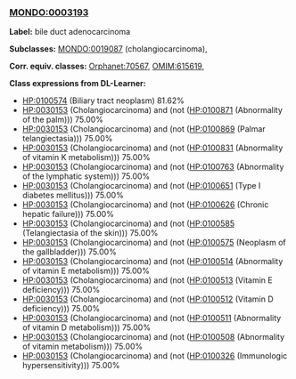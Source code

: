 
### [MONDO:0003193](http://purl.obolibrary.org/obo/MONDO_0003193)
**Label:** bile duct adenocarcinoma

**Subclasses:** [MONDO:0019087](http://purl.obolibrary.org/obo/MONDO_0019087) (cholangiocarcinoma), 

**Corr. equiv. classes:** [Orphanet:70567](http://www.orpha.net/ORDO/Orphanet_70567), [OMIM:615619](http://purl.obolibrary.org/obo/OMIM_615619), 

**Class expressions from DL-Learner:**

- [HP:0100574](http://purl.obolibrary.org/obo/HP_0100574) (Biliary tract neoplasm) 81.62%
- [HP:0030153](http://purl.obolibrary.org/obo/HP_0030153) (Cholangiocarcinoma) and (not ([HP:0100871](http://purl.obolibrary.org/obo/HP_0100871) (Abnormality of the palm))) 75.00%
- [HP:0030153](http://purl.obolibrary.org/obo/HP_0030153) (Cholangiocarcinoma) and (not ([HP:0100869](http://purl.obolibrary.org/obo/HP_0100869) (Palmar telangiectasia))) 75.00%
- [HP:0030153](http://purl.obolibrary.org/obo/HP_0030153) (Cholangiocarcinoma) and (not ([HP:0100831](http://purl.obolibrary.org/obo/HP_0100831) (Abnormality of vitamin K metabolism))) 75.00%
- [HP:0030153](http://purl.obolibrary.org/obo/HP_0030153) (Cholangiocarcinoma) and (not ([HP:0100763](http://purl.obolibrary.org/obo/HP_0100763) (Abnormality of the lymphatic system))) 75.00%
- [HP:0030153](http://purl.obolibrary.org/obo/HP_0030153) (Cholangiocarcinoma) and (not ([HP:0100651](http://purl.obolibrary.org/obo/HP_0100651) (Type I diabetes mellitus))) 75.00%
- [HP:0030153](http://purl.obolibrary.org/obo/HP_0030153) (Cholangiocarcinoma) and (not ([HP:0100626](http://purl.obolibrary.org/obo/HP_0100626) (Chronic hepatic failure))) 75.00%
- [HP:0030153](http://purl.obolibrary.org/obo/HP_0030153) (Cholangiocarcinoma) and (not ([HP:0100585](http://purl.obolibrary.org/obo/HP_0100585) (Telangiectasia of the skin))) 75.00%
- [HP:0030153](http://purl.obolibrary.org/obo/HP_0030153) (Cholangiocarcinoma) and (not ([HP:0100575](http://purl.obolibrary.org/obo/HP_0100575) (Neoplasm of the gallbladder))) 75.00%
- [HP:0030153](http://purl.obolibrary.org/obo/HP_0030153) (Cholangiocarcinoma) and (not ([HP:0100514](http://purl.obolibrary.org/obo/HP_0100514) (Abnormality of vitamin E metabolism))) 75.00%
- [HP:0030153](http://purl.obolibrary.org/obo/HP_0030153) (Cholangiocarcinoma) and (not ([HP:0100513](http://purl.obolibrary.org/obo/HP_0100513) (Vitamin E deficiency))) 75.00%
- [HP:0030153](http://purl.obolibrary.org/obo/HP_0030153) (Cholangiocarcinoma) and (not ([HP:0100512](http://purl.obolibrary.org/obo/HP_0100512) (Vitamin D deficiency))) 75.00%
- [HP:0030153](http://purl.obolibrary.org/obo/HP_0030153) (Cholangiocarcinoma) and (not ([HP:0100511](http://purl.obolibrary.org/obo/HP_0100511) (Abnormality of vitamin D metabolism))) 75.00%
- [HP:0030153](http://purl.obolibrary.org/obo/HP_0030153) (Cholangiocarcinoma) and (not ([HP:0100508](http://purl.obolibrary.org/obo/HP_0100508) (Abnormality of vitamin metabolism))) 75.00%
- [HP:0030153](http://purl.obolibrary.org/obo/HP_0030153) (Cholangiocarcinoma) and (not ([HP:0100326](http://purl.obolibrary.org/obo/HP_0100326) (Immunologic hypersensitivity))) 75.00%


